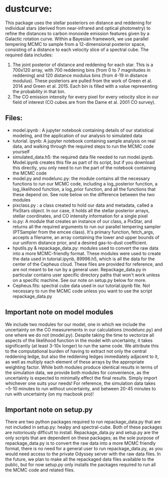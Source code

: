 # dustcurve:
This package uses the stellar posteriors on distance and reddening for individual stars (derived from near-infrared and optical photometry) to refine the distances to carbon monoxide emission features given by a Galactic rotation curve. Within a Bayesian framework, we use parallel tempering MCMC to sample from a 12-dimensional posterior space, consisting of a distance to each velocity slice of a spectral cube. The required data includes:

1) The joint posterior of distance and reddening for each star. This is a 700x120 array, with 700 reddening bins (from 0 to 7 magnitudes in reddening) and 120 distance modulus bins (from 4-19 in distance modulus). These posteriors are pulled from the work of Green et al. 2014 and Green et al. 2015.  Each bin is filled with a value representing the probability in that bin.  
2) The CO emission intensity for every pixel for every velocity slice in our field of interest (CO cubes are from the Dame et al. 2001 CO survey).  

## Files:

- model.ipynb : A jupyter notebook containing details of our statistical modeling, and the application of our analysis to simulated data
- tutorial. ipynb: A jupyter notebook containing sample analysis on real data, and walking through the required steps to run the MCMC code yourself
- simulated_data.h5: the required data file needed to run model.ipynb. Model.ipynb creates this file as part of its script, but if you download this directly, you only need to run the part of the notebook containing the MCMC code
- model.py and modelunc.py: the module contains all the necessary functions to run our MCMC code, including a log_posterior function, a log_likelihood function, a log_prior function, and all the functions that these depend on. See note below on the difference between the two modules
- pixclass.py : a class created to hold our data and metadata, called a PixStars object. In our case, it holds all the stellar posterior arrays, stellar coordinates, and CO intensity information for a single pixel 
- io.py: A module that creates an instance of our class, a PixStar, and returns all the required arguments to run our parallel tempering sampler (PTSampler from the emcee class). It's primary function, fetch_args, accepts a filename, an array containing the lower and upper bounds of our uniform distance prior, and a desired gas-to-dust coefficient. 
- hputils.py & repackage_data.py: modules used to convert the raw data into a more MCMC-friendly format. These modules were used to create the data used in tutorial.ipynb, 89996.h5, which is all the data for the center of the Cepheus cloud. These files are provided for reference, and are not meant to be run by a general user. Repackage_data.py in particular contains user specific directory paths that won't work unless on a specific machine. See our note on setup.py below for more.  
- Cepheus.fits: spectral cube data used in our tutorial.ipynb file. Not necessary to run the MCMC code unless you want to use the script repackage_data.py

## Important note on model modules
We include two modules for our model, one in which we include the uncertainty on the CO measurements in our calculations (modelunc.py) and one where we do not (model.py). Despite taking the time to vectorize all aspects of the likelihood function in the model with uncertainty, it takes significantly (at least 3-10x longer) to run the same code. We attribute this to the computational burden of having to extract not only the central reddening ledge, but also the reddening ledges immediately adjacent to it, as well as multiply each element of these arrays by the appropriate weighting factor. While both modules produce identical results in terms of the simulation data, we provide both modules for convenience, as the uncertainty is expected to minimally effect the final results. Simply import whichever one suits your needs! For reference, the simulation data takes ~5-10 minutes to run without uncertainty, and between 20-45 minutes to run with uncertainty (on my macbook pro)!

## Important note on setup.py
There are two python packages required to run repackage_data.py that are not included in setup.py: healpy and spectral-cube. Both of these packages are notoriously difficult to install. Repackage_data.py and setup.py are the only scripts that are dependent on these packages; as the sole purpose of repackage_data.py is to convert the raw data into a more MCMC friendly format, there is no need for a general user to run repackage_data.py, as you would need access to the private Odyssey server with the raw data files. In the future, we plan to make all the repackaged data files available to the public, but for now setup.py only installs the packages required to run all the MCMC code and related files. 
